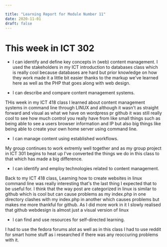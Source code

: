 ```yaml
---

title: "Learning Report for Module Number 11"
date: 2020-11-01
draft: false
---
```


# This week in ICT 302
- I can identify and define key concepts in (web) content management.
I used the stakeholders in my ICT introduction to databases class which is really cool because databases are hard but prior knowledge on how they work made it a little bit easier thanks
to the markup we've learned here as well as the PHP that goes along with web design.

 - I can describe and compare content management systems.

THis week in my ICT 418 class I learned about content management systems in command line through LINUX and although it wasn't as straight forward and visual as what we have on wordpress
pr github it was still really cool to see how much control you really have from like small things such as being able to see a users browser information and IP but also big things
like being able to create your own home server using command line.

- I can manage content using established workflows.

My group continues to work extremly well together and as my group project in ICT 301 begins to heat up I've converted the things we do in this class to that which has made a big difference.


 - I can identify and employ technologies related to content management.

Back to my ICT 418 class, Learning how to create websites in linux command line was really interesting that's the last thing I expected that to be useful for. I think that 
the way post are categorized in linux is similar to github which is cool but can cause problems as my index.php in one directory clashes with my index.php in another which causes
problems but makes me more thankful for github. As I did more work in it I slowly realised that github webdesign is almost just a visual version of linux
 
 - I can find and use resources for self-directed learning.
 
 I had to use the fedora forums alot as well as in this class I had to use reddit for smart home stuff as i researched if there was any reoccuring problems with it.

